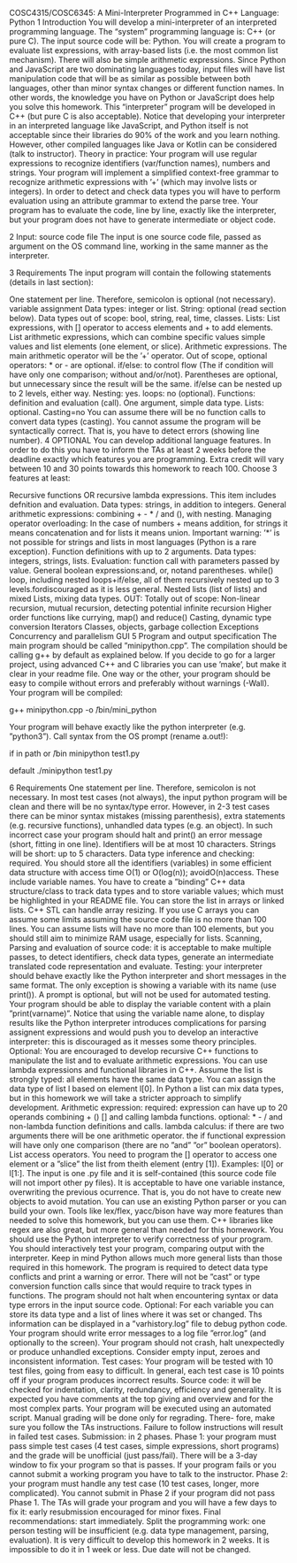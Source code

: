COSC4315/COSC6345: A Mini-Interpreter Programmed in C++
Language: Python
1 Introduction
You will develop a mini-interpreter of an interpreted programming language. The “system” programming language is:
C++ (or pure C). The input source code will be: Python. You will create a program to evaluate list expressions, with
array-based lists (i.e. the most common list mechanism). There will also be simple arithmetic expressions.
Since Python and JavaScript are two dominating languages today, input files will have list manipulation code that will
be as similar as possible between both languages, other than minor syntax changes or different function names. In other
words, the knowledge you have on Python or JavaScript does help you solve this homework.
This “interpreter” program will be developed in C++ (but pure C is also acceptable). Notice that developing your
interpreter in an interpreted language like JavaScript, and Python itself is not acceptable since their libraries do 90% of the
work and you learn nothing. However, other compiled languages like Java or Kotlin can be considered (talk to instructor).
Theory in practice: Your program will use regular expressions to recognize identifiers (var/function names), numbers
and strings. Your program will implement a simplified context-free grammar to recognize arithmetic expressions with ’+’
(which may involve lists or integers). In order to detect and check data types you will have to perform evaluation using an
attribute grammar to extend the parse tree. Your program has to evaluate the code, line by line, exactly like the interpreter,
but your program does not have to generate intermediate or object code.

2 Input: source code file
The input is one source code file, passed as argument on the OS command line, working in the same manner as the
interpreter.

3 Requirements
The input program will contain the following statements (details in last section):

One statement per line. Therefore, semicolon is optional (not necessary).
variable assignment
Data types: integer or list. String: optional (read section below).
Data types out of scope: bool, string, real, time, classes.
Lists:
List expressions, with [] operator to access elements and + to add elements.
List arithmetic expressions, which can combine specific values simple values and list elements (one element, or
slice).
Arithmetic expressions.
The main arithmetic operator will be the ’+’ operator.
Out of scope, optional operators: * or - are optional.
if/else:
to control flow (The if condition will have only one comparison; without and/or/not). Parentheses are optional, but
unnecessary since the result will be the same. if/else can be nested up to 2 levels, either way.
Nesting: yes.
loops: no (optional).
Functions: definition and evaluation (call). One argument, simple data type.
Lists: optional.
Casting=no
You can assume there will be no function calls to convert data types (casting).
You cannot assume the program will be syntactically correct. That is, you have to detect errors (showing line
number).
4 OPTIONAL
You can develop additional language features. In order to do this you have to inform the TAs at least 2 weeks before
the deadline exactly which features you are programming. Extra credit will vary between 10 and 30 points towards this
homework to reach 100.
Choose 3 features at least:

Recursive functions OR recursive lambda expressions. This item includes defnition and evaluation.
Data types: strings, in addition to integers.
General arithmetic expressions: combining + - * / and (), with nesting.
Managing operator overloading: In the case of numbers + means addition, for strings it means concatenation and
for lists it means union.
Important warning: ’*’ is not possible for strings and lists in most languages (Python is a rare exception).
Function definitions with up to 2 arguments. Data types: integers, strings, lists. Evaluation: function call with
parameters passed by value.
General boolean expressions:and, or, notand parentheses.
while() loop, including nested loops+if/else, all of them recursively nested up to 3 levels.fordiscouraged as it is
less general.
Nested lists (list of lists) and mixed Lists, mixing data types.
OUT: Totally out of scope:
Non-linear recursion, mutual recursion, detecting potential infinite recursion
Higher order functions like currying, map() and reduce()
Casting, dynamic type conversion
Iterators
Classes, objects, garbage collection
Exceptions
Concurrency and parallelism
GUI
5 Program and output specification
The main program should be called ”minipython.cpp”. The compilation should be calling g++ by default as explained
below. If you decide to go for a larger project, using advanced C++ and C libraries you can use ’make’, but make it clear
in your readme file. One way or the other, your program should be easy to compile without errors and preferably without
warnings (-Wall).
Your program will be compiled:

g++ minipython.cpp -o ̃/bin/mini_python

Your program will behave exactly like the python interpreter (e.g. ”python3”). Call syntax from the OS prompt
(rename a.out!):

if in path or ̃/bin
minipython test1.py

default
./minipython test1.py

6 Requirements
One statement per line. Therefore, semicolon is not necessary.
In most test cases (not always), the input python program will be clean and there will be no syntax/type error.
However, in 2-3 test cases there can be minor syntax mistakes (missing parenthesis), extra statements (e.g. recursive
functions), unhandled data types (e.g. an object). In such incorrect case your program should halt and print() an
error message (short, fitting in one line).
Identifiers will be at most 10 characters.
Strings will be short: up to 5 characters.
Data type inference and checking: required.
You should store all the identifiers (variables) in some efficient data structure with access time O(1) or O(log(n));
avoidO(n)access. These include variable names. You have to create a ”binding” C++ data structure/class to track
data types and to store variable values; which must be highlighted in your README file.
You can store the list in arrays or linked lists. C++ STL can handle array resizing. If you use C arrays you can
assume some limits assuming the source code file is no more than 100 lines. You can assume lists will have no more
than 100 elements, but you should still aim to minimize RAM usage, especially for lists.
Scanning, Parsing and evaluation of source code: it is acceptable to make multiple passes, to detect identifiers,
check data types, generate an intermediate translated code representation and evaluate.
Testing: your interpreter should behave exactly like the Python interpreter and short messages in the same format.
The only exception is showing a variable with its name (use print()). A prompt is optional, but will not be used for
automated testing.
Your program should be able to display the variable content with a plain ”print(varname)”. Notice that using the
variable name alone, to display results like the Python interpreter introduces complications for parsing assignent
expressions and would push you to develop an interactive interpreter: this is discouraged as it messes some theory
principles.
Optional: You are encouraged to develop recursive C++ functions to manipulate the list and to evaluate arithmetic
expressions. You can use lambda expressions and functional libraries in C++.
Assume the list is strongly typed: all elements have the same data type. You can assign the data type of list l based
on element l[0]. In Python a list can mix data types, but in this homework we will take a stricter approach to simplify
development.
Arithmetic expression:
required: expression can have up to 20 operands combining + () [] and calling lambda functions.
optional: * - / and non-lambda function definitions and calls.
lambda calculus:
if there are two arguments there will be one arithmetic operator. the if functional expression will have only one
comparison (there are no ”and” ”or” boolean operators).
List access operators.
You need to program the [] operator to access one element or a ”slice” the list from theith element (entry [1]).
Examples: l[0] or l[1:].
The input is one .py file and it is self-contained (this source code file will not import other py files).
It is acceptable to have one variable instance, overwriting the previous ocurrence. That is, you do not have to create
new objects to avoid mutation.
You can use an existing Python parser or you can build your own. Tools like lex/flex, yacc/bison have way more
features than needed to solve this homework, but you can use them.
C++ libraries like regex are also great, but more general than needed for this homework.
You should use the Python interpreter to verify correctness of your program. You should interactively test your
program, comparing output with the interpreter. Keep in mind Python allows much more general lists than those
required in this homework.
The program is required to detect data type conflicts and print a warning or error.
There will not be ”cast” or type conversion function calls since that would require to track types in functions.
The program should not halt when encountering syntax or data type errors in the input source code.
Optional: For each variable you can store its data type and a list of lines where it was set or changed. Ths information
can be displayed in a ”varhistory.log” file to debug python code.
Your program should write error messages to a log file ”error.log” (and optionally to the screen). Your program
should not crash, halt unexpectedly or produce unhandled exceptions. Consider empty input, zeroes and inconsistent
information.
Test cases: Your program will be tested with 10 test files, going from easy to difficult. In general, each test case is
10 points off if your program produces incorrect results.
Source code: it will be checked for indentation, clarity, redundancy, efficiency and generality. It is expected you
have comments at the top giving and overview and for the most complex parts.
Your program will be executed using an automated script. Manual grading will be done only for regrading. There-
fore, make sure you follow the TAs instructions. Failure to follow instructions will result in failed test cases.
Submission: in 2 phases.
Phase 1: your program must pass simple test cases (4 test cases, simple expressions, short programs) and the grade
will be unofficial (just pass/fail). There will be a 3-day window to fix your program so that is passes. If your
program fails or you cannot submit a working program you have to talk to the instructor.
Phase 2: your program must handle any test case (10 test cases, longer, more complicated). You cannot submit in
Phase 2 if your program did not pass Phase 1. The TAs will grade your program and you will have a few days to fix
it: early resubmission encouraged for minor fixes.
Final recommendations: start immediately. Split the programming work: one person testing will be insufficient
(e.g. data type management, parsing, evaluation). It is very difficult to develop this homework in 2 weeks. It is
impossible to do it in 1 week or less. Due date will not be changed.

